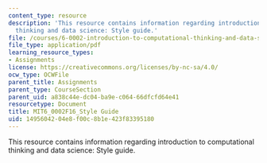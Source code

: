 ```yaml
---
content_type: resource
description: 'This resource contains information regarding introduction to computational
  thinking and data science: Style guide.'
file: /courses/6-0002-introduction-to-computational-thinking-and-data-science-fall-2016/1495604204e8f00c8b1e423f83395180_MIT6_0002F16_StyleGuide.pdf
file_type: application/pdf
learning_resource_types:
- Assignments
license: https://creativecommons.org/licenses/by-nc-sa/4.0/
ocw_type: OCWFile
parent_title: Assignments
parent_type: CourseSection
parent_uid: a838c44e-dc04-ba9e-c064-66dfcfd64e41
resourcetype: Document
title: MIT6_0002F16_Style Guide
uid: 14956042-04e8-f00c-8b1e-423f83395180
---
```

This resource contains information regarding introduction to computational thinking and data science: Style guide.